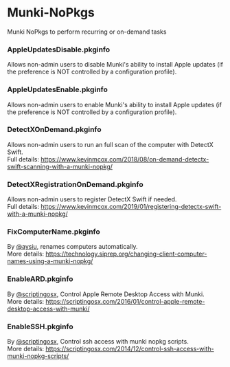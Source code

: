# Munki-NoPkgs
Munki NoPkgs to perform recurring or on-demand tasks

### AppleUpdatesDisable.pkginfo
Allows non-admin users to disable Munki's ability to install Apple updates (if the preference is NOT controlled by a configuration profile).

### AppleUpdatesEnable.pkginfo
Allows non-admin users to enable Munki's ability to install Apple updates (if the preference is NOT controlled by a configuration profile).

### DetectXOnDemand.pkginfo
Allows non-admin users to run an full scan of the computer with DetectX Swift.  
Full details: https://www.kevinmcox.com/2018/08/on-demand-detectx-swift-scanning-with-a-munki-nopkg/

### DetectXRegistrationOnDemand.pkginfo
Allows non-admin users to register DetectX Swift if needed.  
Full details: https://www.kevinmcox.com/2019/01/registering-detectx-swift-with-a-munki-nopkg/

### FixComputerName.pkginfo
By [@aysiu](https://github.com/aysiu), renames computers automatically.   
More details: https://technology.siprep.org/changing-client-computer-names-using-a-munki-nopkg/

### EnableARD.pkginfo
By [@scriptingosx](https://gist.github.com/scriptingosx), Control Apple Remote Desktop Access with Munki.  
More details: https://scriptingosx.com/2016/01/control-apple-remote-desktop-access-with-munki/

### EnableSSH.pkginfo
By [@scriptingosx](https://gist.github.com/scriptingosx), Control ssh access with munki nopkg scripts.  
More details: https://scriptingosx.com/2014/12/control-ssh-access-with-munki-nopkg-scripts/
